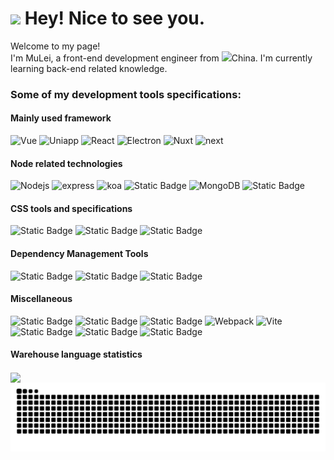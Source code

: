 <h1><img src="https://emojis.slackmojis.com/emojis/images/1531849430/4246/blob-sunglasses.gif?1531849430" width="30"/> Hey! Nice to see you.</h1>

<p>
Welcome to my page!
</br> 
I'm MuLei, a front-end development engineer from 
<img src="https://img0.baidu.com/it/u=2905548764,1950105583&fm=253&fmt=auto&app=138&f=GIF?w=320&h=180" width="13"/>China. I'm currently learning back-end related knowledge.
<p>

<h3>Some of my development tools specifications:</h3>
<h4>Mainly used framework</h4>
<p>
  <img alt="Vue" src="https://img.shields.io/badge/-Vue-%23000000?style=flat-square&logo=vuedotjs" />
  <img alt="Uniapp" src="https://img.shields.io/badge/-Uniapp-%23000000?style=flat-square&logo=unicode" />
  <img alt="React" src="https://img.shields.io/badge/-React-%23000000?style=flat-square&logo=react" />
  <img alt="Electron" src="https://img.shields.io/badge/-Electron-%23000000?style=flat-square&logo=electron" />
  <img alt="Nuxt" src="https://img.shields.io/badge/-Nuxt-%23000000?style=flat-square&logo=nuxt" />
  <img alt="next" src="https://img.shields.io/badge/-Next-%23000?style=flat-square&logo=nextdotjs">
</p>


<h4>Node related technologies</h4>
<p>
  <img alt="Nodejs" src="https://img.shields.io/badge/-NodeJs-%23000000?style=flat-square&logo=nodedotjs" />
  <img alt="express" src="https://img.shields.io/badge/-Express-%23000000?style=flat-square&logo=express" />
  <img alt="koa" src="https://img.shields.io/badge/-Koa-%23000000?style=flat-square&logo=koa" />
  <img alt="Static Badge" src="https://img.shields.io/badge/-Nest-%23000000?style=flat-square&logo=nestjs">
  <img alt="MongoDB" src="https://img.shields.io/badge/-MongoDB-%23000000?style=flat-square&logo=mongodb" />
  <img alt="Static Badge" src="https://img.shields.io/badge/-Mysql-%23000000?style=flat-square&logo=mysql">
</p>


<h4>CSS tools and specifications</h4>
<p>
  <img alt="Static Badge" src="https://img.shields.io/badge/-Sass-000?style=flat-square&logo=sass">
  <img alt="Static Badge" src="https://img.shields.io/badge/-Less-000?style=flat-square&logo=less">
  <img alt="Static Badge" src="https://img.shields.io/badge/-BEM specification-000?style=flat-square&logo=bem">
</p>


<h4>Dependency Management Tools</h4>
<p>
  <img alt="Static Badge" src="https://img.shields.io/badge/-Npm-%23000?style=flat-square&logo=npm">
  <img alt="Static Badge" src="https://img.shields.io/badge/-Pnpm-%23000?style=flat-square&logo=pnpm">
  <img alt="Static Badge" src="https://img.shields.io/badge/-Yarn-%23000?style=flat-square&logo=yarn">
</p>

<h4>Miscellaneous</h4>
<p>
  <img alt="Static Badge" src="https://img.shields.io/badge/-Git-%23000?style=flat-square&logo=git">
  <img alt="Static Badge" src="https://img.shields.io/badge/-TypeScript-000?style=flat-square&logo=tsnode">
  <img alt="Static Badge" src="https://img.shields.io/badge/-ThreeJs-000?style=flat-square&logo=threedotjs">
  <img alt="Webpack" src="https://img.shields.io/badge/-Webpack-%23000000?style=flat-square&logo=webpack" > 
  <img alt="Vite" src="https://img.shields.io/badge/-Vite-%23000000?style=flat-square&logo=vite" />
  <img alt="Static Badge" src="https://img.shields.io/badge/-Docker-%23000?style=flat-square&logo=docker">
  <img alt="Static Badge" src="https://img.shields.io/badge/-Nginx-%23000?style=flat-square&logo=nginx">
  <img alt="Static Badge" src="https://img.shields.io/badge/-Jenkins-%23000?style=flat-square&logo=jenkins">
</p>



<!--语言使用统计：-->

#### Warehouse language statistics

<div>
<img align="center"  src="https://github-readme-stats.vercel.app/api/top-langs/?username=IsMShmily&theme=radical&layout=compact"  />
</div>
<div>
<img src="https://raw.githubusercontent.com/IsMShmily/IsMShmily/output/github-contribution-grid-snake-dark.svg"/>
</div>
<!-- IsMShmily -->
